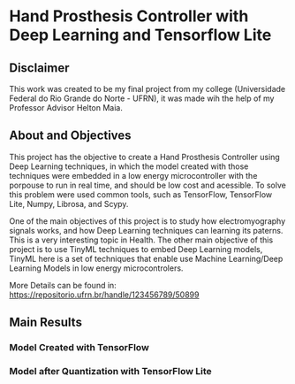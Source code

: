 # Hand Prosthesis Controller with Deep Learning and Tensorflow Lite

## Disclaimer

This work was created to be my final project from my college (Universidade Federal do Rio Grande do Norte - UFRN), it was made wih the help of my Professor Advisor Helton Maia.

## About and Objectives

This project has the objective to create a Hand Prosthesis Controller using Deep Learning techniques, in which the model created with those techniques were embedded in a low energy microcontroller with the porpouse to run in real time, and should be low cost and acessible. To solve this problem were used common tools, such as TensorFlow, TensorFlow Lite, Numpy, Librosa, and Scypy.

One of the main objectives of this project is to study how electromyography signals works, and how Deep Learning techniques can learning its paterns. This is a very interesting topic in Health. The other main objective of this project is to use TinyML techniques to embed Deep Learning models, TinyML here is a set of techniques that enable use Machine Learning/Deep Learning Models in low energy microcontrolers.

More Details can be found in: https://repositorio.ufrn.br/handle/123456789/50899

## Main Results

### Model Created with TensorFlow


### Model after Quantization with TensorFlow Lite

